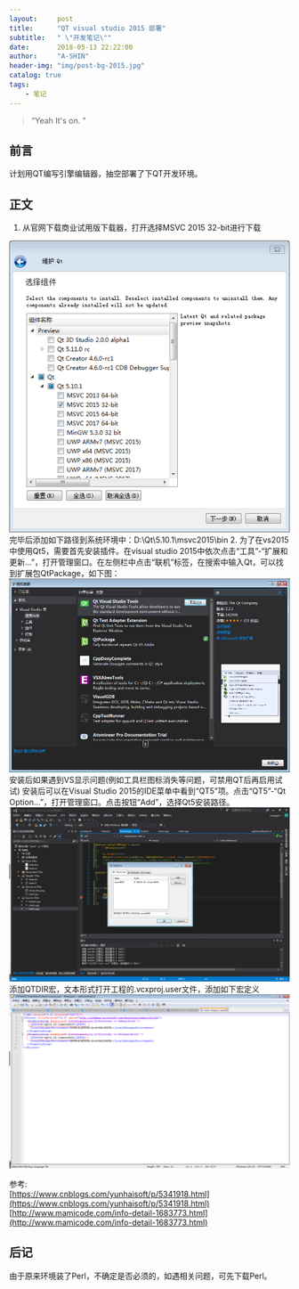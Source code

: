 ```yaml
---
layout:     post
title:      "QT visual studio 2015 部署"
subtitle:   " \"开发笔记\""
date:       2018-05-13 22:22:00
author:     "A-SHIN"
header-img: "img/post-bg-2015.jpg"
catalog: true
tags:
    - 笔记
---
```


> “Yeah It's on. ”

## 前言
计划用QT编写引擎编辑器，抽空部署了下QT开发环境。
## 正文  
1. 从官网下载商业试用版下载器，打开选择MSVC 2015 32-bit进行下载  
<img class="shadow" src="/img/in-post/qtSetup/1.png" width="600">  
完毕后添加如下路径到系统环境中：D:\Qt\5.10.1\msvc2015\bin  
2. 为了在vs2015中使用Qt5，需要首先安装插件。在visual studio 2015中依次点击“工具”-“扩展和更新...”，打开管理窗口。在左侧栏中点击“联机”标签，在搜索中输入Qt，可以找到扩展包QtPackage，如下图：  
<img class="shadow" src="/img/in-post/qtSetup/2.png" width="600">  
安装后如果遇到VS显示问题(例如工具栏图标消失等问题，可禁用QT后再启用试试)  
安装后可以在Visual Studio 2015的IDE菜单中看到“QT5”项。点击“QT5”-“Qt Option...”，打开管理窗口。点击按钮“Add”，选择Qt5安装路径。  
<img class="shadow" src="/img/in-post/qtSetup/3.png" width="600">  
添加QTDIR宏，文本形式打开工程的.vcxproj.user文件，添加如下宏定义  
<img class="shadow" src="/img/in-post/qtSetup/4.png" width="600">  

参考:  
[https://www.cnblogs.com/yunhaisoft/p/5341918.html](https://www.cnblogs.com/yunhaisoft/p/5341918.html)  
[http://www.mamicode.com/info-detail-1683773.html](http://www.mamicode.com/info-detail-1683773.html)

## 后记
由于原来环境装了Perl，不确定是否必须的，如遇相关问题，可先下载Perl。


